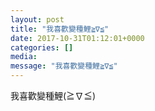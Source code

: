 ```yaml
---
layout: post
title: "我喜歡變種鯉≧∇≦" 
date: 2017-10-31T01:12:01+0000 
categories: [] 
media:
message: "我喜歡變種鯉≧∇≦"
---
```


我喜歡變種鯉(≧∇≦)


 
